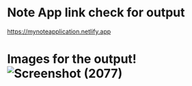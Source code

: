 # Note App link check for output
https://mynoteapplication.netlify.app
# Images for the output!![Screenshot (2077)](https://github.com/techinalrupali/Note-App/assets/86956912/d242ddf1-27d5-463f-918d-9f2adfe46064)


